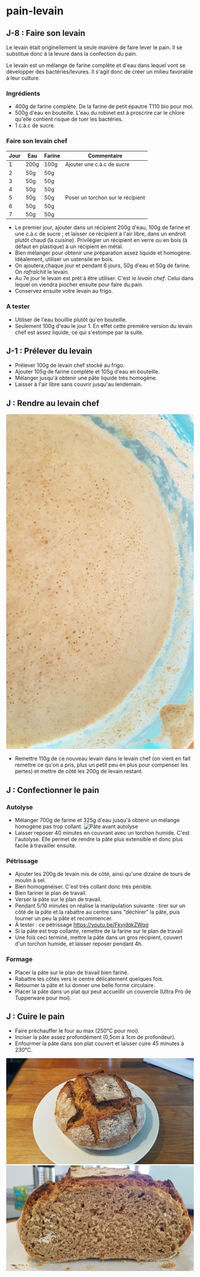 # pain-levain

## J-8 : Faire son levain

Le levain était originellement la seule manière de faire lever le pain. Il se substitue donc à la levure dans la confection du pain.

Le levain est un mélange de farine complète et d'eau dans lequel vont se développer des bactéries/levures. Il s'agit donc de créer un milieu favorable à leur culture.

### Ingrédients
* 400g de farine complète. De la farine de petit épautre T110 bio pour moi.
* 500g d'eau en bouteille. L'eau du robinet est à proscrire car le chlore qu'elle contient risque de tuer les bactéries.
* 1 c.à.c de sucre.

### Faire son levain chef

| Jour | Eau  | Farine | Commentaire |
| ---- | ---- | ------ | --- |
| 1    | 200g | 100g   | Ajouter une c.à.c de sucre |
| 2    | 50g  | 50g    | |
| 3    | 50g  | 50g    | |
| 4    | 50g  | 50g    | |
| 5    | 50g  | 50g    | Poser un torchon sur le récipient |
| 6    | 50g  | 50g    | |
| 7    | 50g  | 50g    | |

* Le premier jour, ajouter dans un récipient 200g d'eau, 100g de farine et une c.à.c de sucre ; et laisser ce récipient à l'air libre, dans un endroit plutôt chaud (la cuisine). Privilégier un récipient en verre ou en bois (à défaut en plastique) à un récipient en métal.
* Bien mélanger pour obtenir une préparation assez liquide et homogène. Idéalement, utiliser un ustensile en bois.
* On ajoutera,chaque jour et pendant 6 jours, 50g d'eau et 50g de farine. On *rafraîchit* le levain.
* Au 7e jour le levain est prêt à être utiliser. C'est le *levain chef*. Celui dans lequel on viendra piocher ensuite pour faire du pain.
* Conservez ensuite votre levain au frigo.

### A tester

* Utiliser de l'eau bouillie plutôt qu'en bouteille.
* Seulement 100g d'eau le jour 1. En effet cette première version du levain chef est assez liquide, ce qui s'estompe par la suite.

## J-1 : Prélever du levain

* Prélever 100g de levain chef stocké au frigo.
* Ajouter 105g de farine complète et 105g d'eau en bouteille.
* Mélanger jusqu'à obtenir une pâte liquide très homogène.
* Laisser à l'air libre sans couvrir jusqu'au lendemain.

## J : Rendre au levain chef
![Levain chef nourri](levain-chef-nourri.jpg)
* Remettre 110g de ce nouveau levain dans le levain chef (on vient en fait remettre ce qu'on a pris, plus un petit peu en plus pour compenser les pertes) et mettre de côté les 200g de levain restant.

## J : Confectionner le pain

### Autolyse

* Mélanger 700g de farine et 325g d'eau jusqu'à obtenir un mélange homogène pas trop collant.
![Pâte avant autolyse](avant-autolyse.jpg)
* Laisser reposer 40 minutes en couvrant avec un torchon humide. C'est l'autolyse. Elle permet de rendre la pâte plus extensible et donc plus facile à travailler ensuite.

### Pétrissage
* Ajouter les 200g de levain mis de côté, ainsi qu'une dizaine de tours de moulin à sel.
* Bien homogénéiser. C'est très collant donc très pénible.
* Bien fariner le plan de travail.
* Verser la pâte sur le plan de travail.
* Pendant 5/10 minutes on réalise la manipulation suivante : tirer sur un côté de la pâte et la rabattre au centre sans "déchirer" la pâte, puis tourner un peu la pâte et recommencer.
* À tester : ce pétrissage https://youtu.be/FkvjdqkZWqg
* Si la pâte est trop collante, remettre de la farine sur le plan de travail
* Une fois ceci terminé, mettre la pâte dans un gros récipient, couvert d'un torchon humide, et laisser reposer pendant 4h.

### Formage
* Placer la pâte sur le plan de travail bien fariné.
* Rabattre les côtés vers le centre délicatement quelques fois.
* Retourner la pâte et lui donner une belle forme circulaire.
* Placer la pâte dans un plat qui peut accueillir un couvercle (Ultra Pro de Tupperware pour moi).

## J : Cuire le pain
* Faire préchauffer le four au max (250°C pour moi).
* Inciser la pâte assez profondément (0,5cm à 1cm de profondeur).
* Enfourmer la pâte dans son plat couvert et laisser cuire 45 minutes à 230°C.

![Pain cuit](pain-cuit.jpg)
![Pain cuit tranché](pain-cuit-tranche.jpg)
